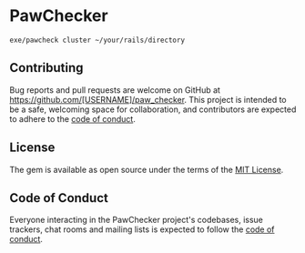 # PawChecker

```
exe/pawcheck cluster ~/your/rails/directory
```

## Contributing

Bug reports and pull requests are welcome on GitHub at https://github.com/[USERNAME]/paw_checker. This project is intended to be a safe, welcoming space for collaboration, and contributors are expected to adhere to the [code of conduct](https://github.com/[USERNAME]/paw_checker/blob/master/CODE_OF_CONDUCT.md).

## License

The gem is available as open source under the terms of the [MIT License](https://opensource.org/licenses/MIT).

## Code of Conduct

Everyone interacting in the PawChecker project's codebases, issue trackers, chat rooms and mailing lists is expected to follow the [code of conduct](https://github.com/[USERNAME]/paw_checker/blob/master/CODE_OF_CONDUCT.md).
